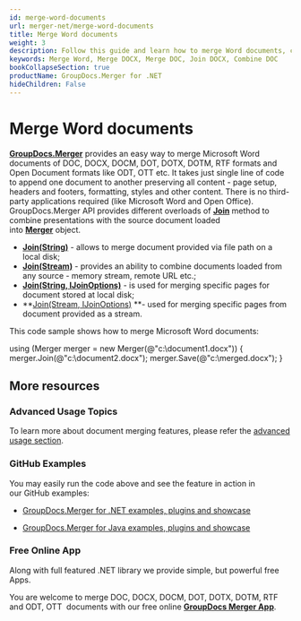 ```yaml
---
id: merge-word-documents
url: merger-net/merge-word-documents
title: Merge Word documents
weight: 3
description: Follow this guide and learn how to merge Word documents, combine several DOCX or DOC files into one using GroupDocs.Merger.
keywords: Merge Word, Merge DOCX, Merge DOC, Join DOCX, Combine DOC
bookCollapseSection: true
productName: GroupDocs.Merger for .NET
hideChildren: False
---
```


# Merge Word documents

**[GroupDocs.Merger](https://products.groupdocs.com/merger/net)** provides an easy way to merge Microsoft Word documents of DOC, DOCX, DOCM, DOT, DOTX, DOTM, RTF formats and Open Document formats like ODT, OTT etc. It takes just single line of code to append one document to another preserving all content - page setup, headers and footers, formatting, styles and other content. There is no third-party applications required (like Microsoft Word and Open Office).   
GroupDocs.Merger API provides different overloads of **[Join](https://apireference.groupdocs.com/net/merger/groupdocs.merger/merger/methods/join/index)** method to combine presentations with the source document loaded into **[Merger](https://apireference.groupdocs.com/net/merger/groupdocs.merger/merger)** object. 

*   **[Join(String)](https://apireference.groupdocs.com/net/merger/groupdocs.merger.merger/join/methods/2)** - allows to merge document provided via file path on a local disk; 
*   **[Join(Stream)](https://apireference.groupdocs.com/net/merger/groupdocs.merger/merger/methods/join)** - provides an ability to combine documents loaded from any source - memory stream, remote URL etc.;
*   **[Join(String, IJoinOptions)](https://apireference.groupdocs.com/net/merger/groupdocs.merger.merger/join/methods/3)** - is used for merging specific pages for document stored at local disk; 
*   **[Join(Stream, IJoinOptions)](https://apireference.groupdocs.com/net/merger/groupdocs.merger.merger/join/methods/1) **\- used for merging specific pages from document provided as a stream.

This code sample shows how to merge Microsoft Word documents:

using (Merger merger = new Merger(@"c:\\document1.docx"))
{
    merger.Join(@"c:\\document2.docx");
    merger.Save(@"c:\\merged.docx");
}

## More resources

### Advanced Usage Topics 

To learn more about document merging features, please refer the [advanced usage section](Advanced%2Busage.html).

### GitHub Examples 

You may easily run the code above and see the feature in action in our GitHub examples:

*   [GroupDocs.Merger for .NET examples, plugins and showcase](https://github.com/groupdocs-merger/GroupDocs.Merger-for-.NET)
    
*   [GroupDocs.Merger for Java examples, plugins and showcase](https://github.com/groupdocs-merger/GroupDocs.Merger-for-Java)
    

### Free Online App 

Along with full featured .NET library we provide simple, but powerful free Apps.

You are welcome to merge DOC, DOCX, DOCM, DOT, DOTX, DOTM, RTF  and ODT, OTT  documents with our free online **[GroupDocs Merger App](https://products.groupdocs.app/merger)**.

